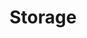 ---
title: Storage
slug: storage
excerpt: Get started with OVHcloud Storage and Backup solutions
order: 06
---
